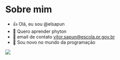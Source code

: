 # Sobre mim


- :+1: Olá, eu sou @elsapun
- 🌱 Quero aprender phyton
- 👯 email de contato vitor.sapun@escola.pr.gov.br
- 🤔 Sou novo no mundo da programação


![](https://media.tenor.com/ZDcjtTqAlqQAAAAC/claudia-raia-curriculum.gif)
